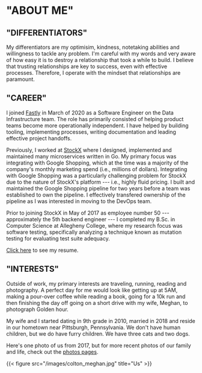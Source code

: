 # "ABOUT ME"

## "DIFFERENTIATORS"

My differentiators are my optimisim, kindness, notetaking abilities and willingness
to tackle any problem. I'm careful with my words and very aware of how easy it
is to destroy a relationship that took a while to build. I believe that trusting
relationships are key to success, even with effective processes. Therefore, I
operate with the mindset that relationships are paramount.

## "CAREER"

I joined [Fastly](https://www.fastly.com/) in March of 2020 as a
Software Engineer on the Data Infrastructure team. The role has primarily consisted
of helping product teams become more operationally independent. I have helped
by building tooling, implementing processes, writing documentation and leading
effective project handoffs.

Previously, I worked at [StockX](https://stockx.com/)
where I designed, implemented and maintained many microservices written in Go.
My primary focus was integrating with Google Shopping, which at the time was
a majority of the company's monthly marketing spend (i.e., millions of dollars).
Integrating with Google Shopping was a particularly challenging problem for StockX
due to the nature of StockX's platform --- i.e., highly fluid pricing.
I built and maintained the Google Shopping pipeline for two years before a team
was established to own the pipeline. I effectively transfered ownership of
the pipeline as I was interested in moving to the DevOps team.

Prior to joining StockX in May of 2017 as employee number 50 --- approximately
the 5th backend engineer --- I completed my B.Sc. in Computer Science at
Allegheny College, where my research focus was software testing, specifically
analyzing a technique known as mutation testing for evaluating test suite adequacy.

[Click here](https://docs.google.com/document/d/1PL18wCHQJ7qTU1ELkKPtRENsa3c01_z4WfptpMwbJsk/edit?usp=sharing)
to see my resume.

## "INTERESTS"

Outside of work, my primary interests are traveling, running, reading
and photography. A perfect day for me would look like getting up at 5AM, making
a pour-over coffee while reading a book, going for a 10k run and then finishing
the day off going on a short drive with my wife, Meghan, to photograph Golden hour.

My wife and I started dating in 9th grade in 2010, married in 2018 and reside
in our hometown near Pittsburgh, Pennsylvania. We don't have human children, but
we do have furry children. We have three cats and two dogs.

Here's one photo of us from 2017, but for more recent photos of our family and
life, check out the [photos pages](/photos).

{{< figure src="/images/colton_meghan.jpg" title="Us" >}}
